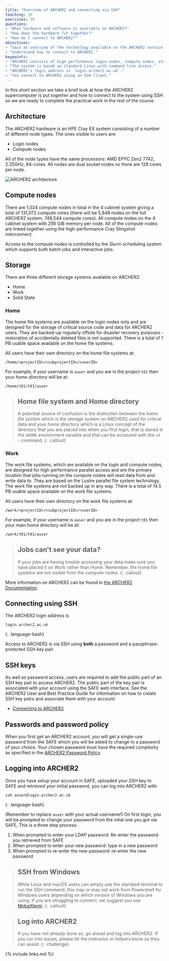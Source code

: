 ```yaml
---
title: "Overview of ARCHER2 and connecting via SSH"
teaching: 10
exercises: 10
questions:
- "What hardware and software is available on ARCHER2?"
- "How does the hardware fit together?"
- "How do I connect to ARCHER2?"
objectives:
- "Gain an overview of the technology available on the ARCHER2 service."
- "Understand how to connect to ARCHER2."
keypoints:
- "ARCHER2 consists of high performance login nodes, compute nodes, storage systems and interconnect."
- "The system is based on standard Linux with command line access."
- "ARCHER2's login address is `login.archer2.ac.uk`."
- "You connect to ARCHER2 using an SSH client."
---
```


In this short section we take a brief look at how the ARCHER2 supercomputer is put
together and how to connect to the system using SSH so we are ready to complete the
practical work in the rest of the course.

## Architecture

The ARCHER2 hardware is an HPE Cray EX system consisting of a number of different node types. The ones visible
to users are:

* Login nodes
* Compute nodes

All of the node types have the same processors: AMD EPYC Zen2 7742, 2.25GHz, 64-cores. All nodes
are dual socket nodes so there are 128 cores per node.

<img src="{{ page.root }}/fig/archer2_architecture.png" alt="ARCHER2 architecture" />

## Compute nodes

There are 1,024 compute nodes in total in the 4 cabinet system giving a total of 131,072 compute cores
(there will be 5,848 nodes on the full ARCHER2 system, 748,544 compute cores). All
compute nodes on the 4 cabinet system with 256 GiB memory per node. All of the compute
nodes are linked together using the high-performance Cray Slingshot interconnect.

Access to the compute nodes is controlled by the Slurm scheduling system which supports
both batch jobs and interactive jobs.

## Storage

There are three different storage systems available on ARCHER2:

* Home
* Work
* Solid State

### Home

The home file systems are available on the login nodes only and are designed for the storage
of critical source code and data for ARCHER2 users. They are backed-up regularly offsite for
disaster recovery purposes - restoration of accidentally deleted files is not supported. There is a
total of 1 PB usable space available on the home file systems.

All users have their own directory on the home file systems at:

```
/home/<projectID>/<subprojectID>/<userID>
```

For example, if your username is `auser` and you are in the project `t01` then your *home
directory* will be at:

```
/home/t01/t01/auser
```

> ## Home file system and Home directory
> A potential source of confusion is the distinction between the *home file system* which is
> the storage system on ARCHER2 used for critical data and your *home directory* which is a 
> Linux concept of the directory that you are placed into when you first login, that is 
> stored in the `$HOME` environment variable and that can be accessed with the `cd ~` command.
{: .callout}

### Work

The work file systems, which are available on the login and compute  nodes, are
designed for high performance parallel access and are the primary location that jobs running on
the compute nodes will read data from and write data to. They are based on the Lustre parallel
file system technology. The work file systems are not backed up in any way. There is a total of 
14.5 PB usable space available on the work file systems.

All users have their own directory on the work file systems at:

```
/work/<projectID>/<subprojectID>/<userID>
```

For example, if your username is `auser` and you are in the project `t01` then your main home
directory will be at:

```
/work/t01/t01/auser
```

> ## Jobs can't see your data?
> If your jobs are having trouble accessing your data make sure you have placed it on Work
> rather than Home. Remember, the home file systems are not visible from the compute nodes.
{: .callout}

More information on ARCHER2 can be found in [the ARCHER2 Documentation](https://docs.archer2.ac.uk).

## Connecting using SSH

The ARCHER2 login address is

```
login.archer2.ac.uk
```
{: .language-bash}

Access to ARCHER2 is via SSH using **both** a password and a passphrase-protected SSH key pair.

## SSH keys

As well as password access, users are required to add the public part of an SSH key pair to access ARCHER2.
The public part of the key pair is associated with your account using the SAFE web interface.
See the ARCHER2 User and Best Practice Guide for information on how to create SSH key pairs
and associate them with your account:

* [Connecting to ARCHER2](https://docs.archer2.ac.uk/user-guide/connecting.html)

## Passwords and password policy

When you first get an ARCHER2 account, you will get a single-use password from the 
SAFE which you will be asked to change to a password of your choice. Your chosen 
password must have the required complexity as specified in the
[ARCHER2 Password Policy](https://www.archer2.ac.uk/about/policies/passwords_usernames.html).

## Logging into ARCHER2

Once you have setup your account in SAFE, uploaded your SSH key to SAFE and retrieved
your initial password, you can log into ARCHER2 with:

```
ssh auser@login.archer2.ac.uk
```
{: .language-bash}

(Remember to replace `auser` with your actual username!) On first login, you will be prompted
to change your password from the intial one you got via SAFE,  This is a three step process:

1. When prompted to enter your LDAP password: Re-enter the password you retrieved from SAFE
2. When prompted to enter your new password: type in a new password
3. When prompted to re-enter the new password: re-enter the new password

> ## SSH from Windows
> While Linux and macOS users can simply use the standard terminal to run the SSH command,
> this may or may not work from Powershell for Windows users depending on which version of
> Windows you are using. If you are struggling to connect, we suggest you use
> [MobaXterm](https://docs.archer2.ac.uk/user-guide/connecting/#logging-in-from-windows-using-mobaxterm).
{: .callout}

> ## Log into ARCHER2
> If you have not already done so, go ahead and log into ARCHER2. If you run into issues, please
> let the instructor or helpers know so they can assist.
{: .challenge}

{% include links.md %}

